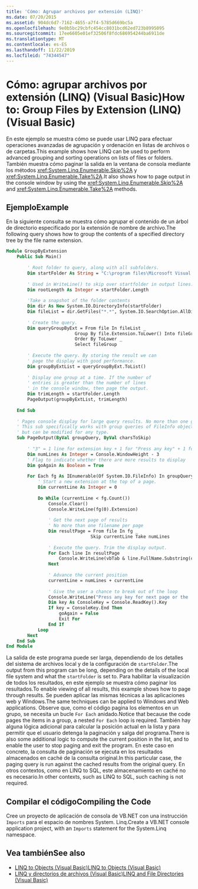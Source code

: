 ```yaml
---
title: 'Cómo: Agrupar archivos por extensión (LINQ)'
ms.date: 07/20/2015
ms.assetid: 904dc6d7-7162-4655-a7f4-5785d669bc5a
ms.openlocfilehash: 9e0b5bc29cbfc454cc8031bcd62ed723b8995095
ms.sourcegitcommit: 17ee6605e01ef32506f8fdc686954244ba6911de
ms.translationtype: MT
ms.contentlocale: es-ES
ms.lasthandoff: 11/22/2019
ms.locfileid: "74344547"
---
```

# <a name="how-to-group-files-by-extension-linq-visual-basic"></a><span data-ttu-id="e23a4-102">Cómo: agrupar archivos por extensión (LINQ) (Visual Basic)</span><span class="sxs-lookup"><span data-stu-id="e23a4-102">How to: Group Files by Extension (LINQ) (Visual Basic)</span></span>
<span data-ttu-id="e23a4-103">En este ejemplo se muestra cómo se puede usar LINQ para efectuar operaciones avanzadas de agrupación y ordenación en listas de archivos o de carpetas.</span><span class="sxs-lookup"><span data-stu-id="e23a4-103">This example shows how LINQ can be used to perform advanced grouping and sorting operations on lists of files or folders.</span></span> <span data-ttu-id="e23a4-104">También muestra cómo paginar la salida en la ventana de consola mediante los métodos <xref:System.Linq.Enumerable.Skip%2A> y <xref:System.Linq.Enumerable.Take%2A>.</span><span class="sxs-lookup"><span data-stu-id="e23a4-104">It also shows how to page output in the console window by using the <xref:System.Linq.Enumerable.Skip%2A> and <xref:System.Linq.Enumerable.Take%2A> methods.</span></span>  
  
## <a name="example"></a><span data-ttu-id="e23a4-105">Ejemplo</span><span class="sxs-lookup"><span data-stu-id="e23a4-105">Example</span></span>  
 <span data-ttu-id="e23a4-106">En la siguiente consulta se muestra cómo agrupar el contenido de un árbol de directorio especificado por la extensión de nombre de archivo.</span><span class="sxs-lookup"><span data-stu-id="e23a4-106">The following query shows how to group the contents of a specified directory tree by the file name extension.</span></span>  
  
```vb  
Module GroupByExtension  
    Public Sub Main()  
  
        ' Root folder to query, along with all subfolders.  
        Dim startFolder As String = "C:\program files\Microsoft Visual Studio 9.0\VB\"  
  
        ' Used in WriteLine() to skip over startfolder in output lines.  
        Dim rootLength As Integer = startFolder.Length  
  
        'Take a snapshot of the folder contents  
        Dim dir As New System.IO.DirectoryInfo(startFolder)  
        Dim fileList = dir.GetFiles("*.*", System.IO.SearchOption.AllDirectories)  
  
        ' Create the query.  
        Dim queryGroupByExt = From file In fileList _  
                          Group By file.Extension.ToLower() Into fileGroup = Group _  
                          Order By ToLower _  
                          Select fileGroup  
  
        ' Execute the query. By storing the result we can  
        ' page the display with good performance.  
        Dim groupByExtList = queryGroupByExt.ToList()  
  
        ' Display one group at a time. If the number of   
        ' entries is greater than the number of lines  
        ' in the console window, then page the output.  
        Dim trimLength = startFolder.Length  
        PageOutput(groupByExtList, trimLength)  
  
    End Sub  
  
    ' Pages console display for large query results. No more than one group per page.  
    ' This sub specifically works with group queries of FileInfo objects  
    ' but can be modified for any type.  
    Sub PageOutput(ByVal groupQuery, ByVal charsToSkip)  
  
        ' "3" = 1 line for extension key + 1 for "Press any key" + 1 for input cursor.  
        Dim numLines As Integer = Console.WindowHeight - 3  
        ' Flag to indicate whether there are more results to display  
        Dim goAgain As Boolean = True  
  
        For Each fg As IEnumerable(Of System.IO.FileInfo) In groupQuery  
            ' Start a new extension at the top of a page.  
            Dim currentLine As Integer = 0  
  
            Do While (currentLine < fg.Count())  
                Console.Clear()  
                Console.WriteLine(fg(0).Extension)  
  
                ' Get the next page of results  
                ' No more than one filename per page  
                Dim resultPage = From file In fg _  
                                Skip currentLine Take numLines  
  
                ' Execute the query. Trim the display output.  
                For Each line In resultPage  
                    Console.WriteLine(vbTab & line.FullName.Substring(charsToSkip))  
                Next  
  
                ' Advance the current position  
                currentLine = numLines + currentLine  
  
                ' Give the user a chance to break out of the loop  
                Console.WriteLine("Press any key for next page or the 'End' key to exit.")  
                Dim key As ConsoleKey = Console.ReadKey().Key  
                If key = ConsoleKey.End Then  
                    goAgain = False  
                    Exit For  
                End If  
            Loop  
        Next  
    End Sub  
End Module  
```  
  
 <span data-ttu-id="e23a4-107">La salida de este programa puede ser larga, dependiendo de los detalles del sistema de archivos local y de la configuración de `startFolder`.</span><span class="sxs-lookup"><span data-stu-id="e23a4-107">The output from this program can be long, depending on the details of the local file system and what the `startFolder` is set to.</span></span> <span data-ttu-id="e23a4-108">Para habilitar la visualización de todos los resultados, en este ejemplo se muestra cómo paginar los resultados.</span><span class="sxs-lookup"><span data-stu-id="e23a4-108">To enable viewing of all results, this example shows how to page through results.</span></span> <span data-ttu-id="e23a4-109">Se pueden aplicar las mismas técnicas a las aplicaciones web y Windows.</span><span class="sxs-lookup"><span data-stu-id="e23a4-109">The same techniques can be applied to Windows and Web applications.</span></span> <span data-ttu-id="e23a4-110">Observe que, como el código pagina los elementos en un grupo, se necesita un bucle `For Each` anidado.</span><span class="sxs-lookup"><span data-stu-id="e23a4-110">Notice that because the code pages the items in a group, a nested `For Each` loop is required.</span></span> <span data-ttu-id="e23a4-111">También hay alguna lógica adicional para calcular la posición actual en la lista y para permitir que el usuario detenga la paginación y salga del programa.</span><span class="sxs-lookup"><span data-stu-id="e23a4-111">There is also some additional logic to compute the current position in the list, and to enable the user to stop paging and exit the program.</span></span> <span data-ttu-id="e23a4-112">En este caso en concreto, la consulta de paginación se ejecuta en los resultados almacenados en caché de la consulta original.</span><span class="sxs-lookup"><span data-stu-id="e23a4-112">In this particular case, the paging query is run against the cached results from the original query.</span></span> <span data-ttu-id="e23a4-113">En otros contextos, como en LINQ to SQL, este almacenamiento en caché no es necesario.</span><span class="sxs-lookup"><span data-stu-id="e23a4-113">In other contexts, such as LINQ to SQL, such caching is not required.</span></span>  
  
## <a name="compiling-the-code"></a><span data-ttu-id="e23a4-114">Compilar el código</span><span class="sxs-lookup"><span data-stu-id="e23a4-114">Compiling the Code</span></span>  
<span data-ttu-id="e23a4-115">Cree un proyecto de aplicación de consola de VB.NET con una instrucción `Imports` para el espacio de nombres System. Linq.</span><span class="sxs-lookup"><span data-stu-id="e23a4-115">Create a VB.NET console application project, with an `Imports` statement for the System.Linq namespace.</span></span>
  
## <a name="see-also"></a><span data-ttu-id="e23a4-116">Vea también</span><span class="sxs-lookup"><span data-stu-id="e23a4-116">See also</span></span>

- [<span data-ttu-id="e23a4-117">LINQ to Objects (Visual Basic)</span><span class="sxs-lookup"><span data-stu-id="e23a4-117">LINQ to Objects (Visual Basic)</span></span>](../../../../visual-basic/programming-guide/concepts/linq/linq-to-objects.md)
- [<span data-ttu-id="e23a4-118">LINQ y directorios de archivos (Visual Basic)</span><span class="sxs-lookup"><span data-stu-id="e23a4-118">LINQ and File Directories (Visual Basic)</span></span>](../../../../visual-basic/programming-guide/concepts/linq/linq-and-file-directories.md)
